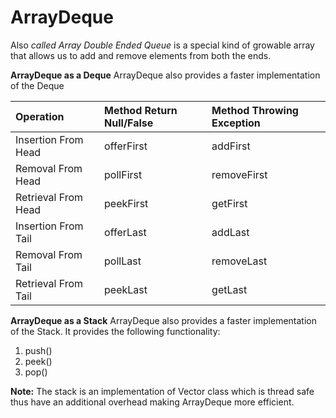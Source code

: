 # ArrayDeque

Also *called Array Double Ended Queue* is a special kind of growable array that allows us to add and remove elements from both the ends.

**ArrayDeque as a Deque** ArrayDeque also provides a faster implementation of the Deque

|Operation|Method Return Null/False|Method Throwing Exception|
|:---|:---|:---|
|Insertion From Head|offerFirst|addFirst|
|Removal From Head|pollFirst|removeFirst|
|Retrieval From Head|peekFirst|getFirst|
|Insertion From Tail|offerLast|addLast|
|Removal From Tail|pollLast|removeLast|
|Retrieval From Tail|peekLast|getLast|

**ArrayDeque as a Stack** ArrayDeque also provides a faster implementation of the Stack. It provides the following functionality:

1. push()
2. peek()
3. pop()

**Note:** The stack is an implementation of Vector class which is thread safe thus have an additional overhead making ArrayDeque more efficient.